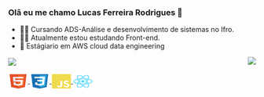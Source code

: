 ### Olâ eu me chamo Lucas Ferreira Rodrigues 👋

- 👩‍💻 Cursando ADS-Análise e desenvolvimento de sistemas no Ifro.
- 👨‍🏫 Atualmente estou estudando Front-end.
- 🤵 Estágiario em AWS cloud data engineering

<div>
  <a href="https://github.com/lucas-ifro">
  <img align="center" height="140em" src="https://github-readme-stats.vercel.app/api?username=lucas-ifro&show_icons=true&theme=vision-friendly-dark&include_all_commits=true&count_private=true"/>
  <img margin-Left="50px" align="right" height="140em" src="https://github-readme-stats.vercel.app/api/top-langs/?username=lucas-ifro&layout=compact&langs_count=16&theme=great-gatsby"/>
  
</div>
<div style="display: block"><br>
  <img align="center" alt="Rafa-HTML" height="30" width="40" src="https://raw.githubusercontent.com/devicons/devicon/master/icons/html5/html5-original.svg">
  <img align="center" alt="Rafa-CSS" height="30" width="40" src="https://raw.githubusercontent.com/devicons/devicon/master/icons/css3/css3-original.svg">
  <img align="center" alt="Rafa-Js" height="30" width="40" src="https://raw.githubusercontent.com/devicons/devicon/master/icons/javascript/javascript-plain.svg">
  <img align="center" alt="Rafa-React" height="30" width="40" src="https://raw.githubusercontent.com/devicons/devicon/master/icons/react/react-original.svg">
</div>

